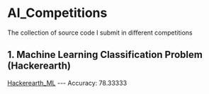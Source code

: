 # AI_Competitions
The collection of source code I submit in different competitions

## 1. Machine Learning Classification Problem (Hackerearth)
[Hackerearth_ML](https://www.hackerearth.com/challenges/competitive/hackerearth-machine-learning-challenge-pet-adoption) --- Accuracy: 78.33333 
